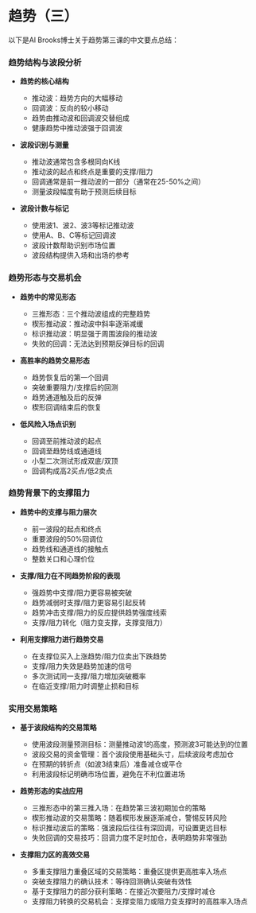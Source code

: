 # 趋势（三）

以下是Al Brooks博士关于趋势第三课的中文要点总结：

### 趋势结构与波段分析
- **趋势的核心结构**
  - 推动波：趋势方向的大幅移动
  - 回调波：反向的较小移动
  - 趋势由推动波和回调波交替组成
  - 健康趋势中推动波强于回调波

- **波段识别与测量**
  - 推动波通常包含多根同向K线
  - 推动波的起点和终点是重要的支撑/阻力
  - 回调通常是前一推动波的一部分（通常在25-50%之间）
  - 测量波段幅度有助于预测后续目标

- **波段计数与标记**
  - 使用波1、波2、波3等标记推动波
  - 使用A、B、C等标记回调波
  - 波段计数帮助识别市场位置
  - 波段结构提供入场和出场的参考

### 趋势形态与交易机会
- **趋势中的常见形态**
  - 三推形态：三个推动波组成的完整趋势
  - 楔形推动波：推动波中斜率逐渐减缓
  - 标识推动波：明显强于周围波段的推动波
  - 失败的回调：无法达到预期反弹目标的回调

- **高胜率的趋势交易形态**
  - 趋势恢复后的第一个回调
  - 突破重要阻力/支撑后的回测
  - 趋势通道触及后的反弹
  - 楔形回调结束后的恢复

- **低风险入场点识别**
  - 回调至前推动波的起点
  - 回调至趋势线或通道线
  - 小型二次测试形成双底/双顶
  - 回调构成高2买点/低2卖点

### 趋势背景下的支撑阻力
- **趋势中的支撑与阻力层次**
  - 前一波段的起点和终点
  - 重要波段的50%回调位
  - 趋势线和通道线的接触点
  - 整数关口和心理价位

- **支撑/阻力在不同趋势阶段的表现**
  - 强趋势中支撑/阻力更容易被突破
  - 趋势减弱时支撑/阻力更容易引起反转
  - 趋势冲击支撑/阻力的反应提供趋势强度线索
  - 支撑/阻力转化（阻力变支撑，支撑变阻力）

- **利用支撑阻力进行趋势交易**
  - 在支撑位买入上涨趋势/阻力位卖出下跌趋势
  - 支撑/阻力失效是趋势加速的信号
  - 多次测试同一支撑/阻力增加突破概率
  - 在临近支撑/阻力时调整止损和目标 

### 实用交易策略
- **基于波段结构的交易策略**
  - 使用波段测量预测目标：测量推动波1的高度，预测波3可能达到的位置
  - 波段交易的资金管理：首个波段使用基础头寸，后续波段考虑加仓
  - 在预期的转折点（如波3结束后）准备减仓或平仓
  - 利用波段标记明确市场位置，避免在不利位置进场

- **趋势形态的实战应用**
  - 三推形态中的第三推入场：在趋势第三波初期加仓的策略
  - 楔形推动波的交易策略：随着楔形发展逐渐减仓，警惕反转风险
  - 标识推动波后的策略：强波段后往往有深回调，可设置更远目标
  - 失败回调的交易技巧：回调力度不足时加仓，表明趋势非常强劲

- **支撑阻力区的高效交易**
  - 多重支撑阻力重叠区域的交易策略：重叠区提供更高胜率入场点
  - 突破支撑阻力的确认技术：等待回测确认突破有效性
  - 基于支撑阻力的部分获利策略：在接近次要阻力/支撑时减仓
  - 支撑阻力转换的交易机会：支撑变阻力或阻力变支撑时的高胜率入场点 